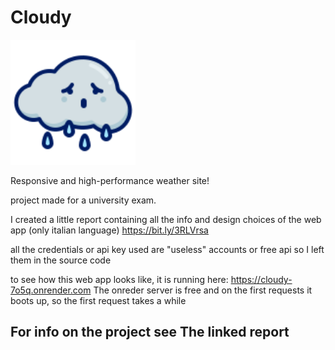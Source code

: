 # Cloudy

<img src="https://github.com/LucaMaccarini/Cloudy/blob/main/assets/images/logo.svg" width="200">

Responsive and high-performance weather site!

project made for a university exam.

I created a little report containing all the info and design choices of the web app (only italian language) https://bit.ly/3RLVrsa

all the credentials or api key used are "useless" accounts or free api so I left them in the source code

to see how this web app looks like, it is running here: https://cloudy-7o5q.onrender.com
The onreder server is free and on the first requests it boots up, so the first request takes a while

## For info on the project see The linked report
